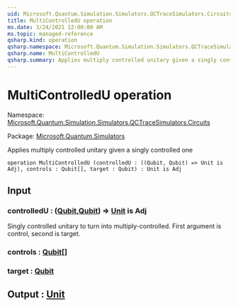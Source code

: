```yaml
---
uid: Microsoft.Quantum.Simulation.Simulators.QCTraceSimulators.Circuits.MultiControlledU
title: MultiControlledU operation
ms.date: 3/24/2021 12:00:00 AM
ms.topic: managed-reference
qsharp.kind: operation
qsharp.namespace: Microsoft.Quantum.Simulation.Simulators.QCTraceSimulators.Circuits
qsharp.name: MultiControlledU
qsharp.summary: Applies multiply controlled unitary given a singly controlled one
---
```


# MultiControlledU operation

Namespace: [Microsoft.Quantum.Simulation.Simulators.QCTraceSimulators.Circuits](xref:Microsoft.Quantum.Simulation.Simulators.QCTraceSimulators.Circuits)

Package: [Microsoft.Quantum.Simulators](https://nuget.org/packages/Microsoft.Quantum.Simulators)


Applies multiply controlled unitary given a singly controlled one

```qsharp
operation MultiControlledU (controlledU : ((Qubit, Qubit) => Unit is Adj), controls : Qubit[], target : Qubit) : Unit is Adj
```


## Input

### controlledU : ([Qubit](xref:microsoft.quantum.lang-ref.qubit),[Qubit](xref:microsoft.quantum.lang-ref.qubit)) => [Unit](xref:microsoft.quantum.lang-ref.unit)  is Adj

Singly controlled unitary to turn into multiply-controlled.First argument is control, second is target.


### controls : [Qubit](xref:microsoft.quantum.lang-ref.qubit)[]




### target : [Qubit](xref:microsoft.quantum.lang-ref.qubit)





## Output : [Unit](xref:microsoft.quantum.lang-ref.unit)

